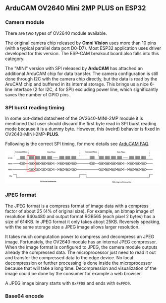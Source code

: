## ArduCAM OV2640 Mini 2MP PLUS on ESP32

### Camera module

There are two types of OV2640 module available. 

The original camera chip released by **Omni Vision** uses more than 10 pins (with a typical parallel data port D0-D7). Most ESP32 application uses driver developed for this version. The ESP-CAM breakout board also falls into this category.

The "MINI" version with SPI released by **ArduCAM** has attached an additional ArduCAM chip for data transfer. The camera configuration is still done through I2C with the camera chip directly, but the data is read by the AruCAM chip and buffered in its internal storage. This brings us a nice 6-line interface (2 for I2C, 4 for SPI) excluding power line, which significantly saves the number of GPIO pins.

### SPI burst reading timing

In some out-dated datasheet of the OV2640-MINI-2MP module it is mentioned that user should discard the first byte read in SPI burst reading mode because it is a dummy byte. However, this (weird) behavior is fixed in OV2640-MINI-2MP-**PLUS**. 

Following is the correct SPI timing, for more details see [ArduCAM FAQ](https://www.arducam.com/docs/spi-cameras-for-arduino/faq/).

![OV2640 MINI 2MP PLUS read timing](img/Arducam_spi_cam_new_timing-1.png)

### JPEG format

The JPEG format is a compress format of image data with a compress factor of about 25 (4% of original size). For example, an bitmap image of resolution 640x480 and output format RGB565 (each pixel 2 bytes) has a size of 614KB. In JPEG format it only takes aboyt 25KB. Reversely speaking, with the same storage size a JPEG image allows larger resolution.

It takes much computation power to compress and decompress an JPEG image. Fortunately, the OV2640 module has an internal JPEG compressor. When the image format is configured to JPEG, the camera module outputs already the compressed data. The microprocessor just need to read it out and transfer the compressed data to the edge device. No local decompression or further processing is done inside the microprocessor because that will take a long time. Decompression and visualization of the image could be done by the consumer for example a web browser.

A JPEG image binary starts with `0xFFD8` and ends with ` 0xFFD9 `. 

### Base64 encode

